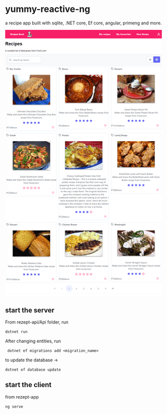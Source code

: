 # yummy-reactive-ng

a recipe app built with sqlite, .NET core, Ef core, angular, primeng and more.

![alt screenshot](rezept-app.png)

## start the server

From rezept-api/Api folder, run

```
dotnet run
```

After changing entities, run

```
 dotnet ef migrations add <migration_name>
```

to update the database ->

```
dotnet ef database update
```

## start the client

from rezept-app

```
ng serve
```

